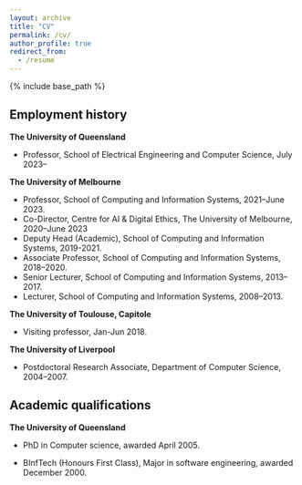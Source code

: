 ```yaml
---
layout: archive
title: "CV"
permalink: /cv/
author_profile: true
redirect_from:
  - /resume
---
```


{% include base_path %}

## Employment history

**The University of Queensland**
  * Professor, School of Electrical Engineering and Computer Science, July 2023–

**The University of Melbourne**
  * Professor, School of Computing and Information Systems, 2021–June 2023.
  * Co-Director, Centre for AI & Digital Ethics, The University of Melbourne, 2020–June 2023
  * Deputy Head (Academic), School of Computing and Information Systems, 2019-2021.
  * Associate Professor, School of Computing and Information Systems, 2018–2020.
  * Senior Lecturer, School of Computing and Information Systems, 2013–2017.
  * Lecturer, School of Computing and Information Systems, 2008–2013.

**The University of Toulouse, Capitole**
  * Visiting professor, Jan-Jun 2018.

**The University of Liverpool**
  * Postdoctoral Research Associate, Department of Computer Science, 2004–2007.



## Academic qualifications

**The University of Queensland**

* PhD in Computer science, awarded April 2005.

* BInfTech (Honours First Class), Major in software engineering, awarded December 2000.  
